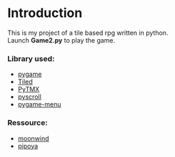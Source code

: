 # Introduction

This is my project of a tile based rpg written in python.  
Launch **Game2.py** to play the game.

### Library used:

- [pygame](https://www.pygame.org/news)  
- [Tiled](https://www.mapeditor.org/)  
- [PyTMX](https://github.com/bitcraft/pytmx)  
- [pyscroll](https://github.com/bitcraft/pyscroll)  
- [pygame-menu](https://github.com/ppizarror/pygame-menu)  

### Ressource:

- [moonwind](http://moonwind.pw/index.html)  
- [pipoya](https://pipoya.net/blog/)  
